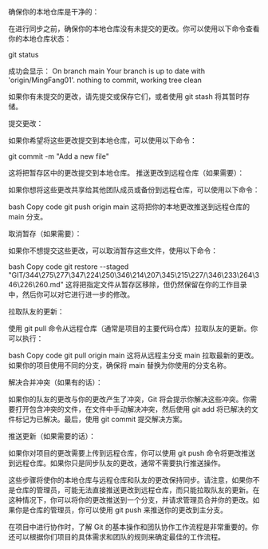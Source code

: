 确保你的本地仓库是干净的：

在进行同步之前，确保你的本地仓库没有未提交的更改。你可以使用以下命令查看你的本地仓库状态：

git status

成功会显示：
On branch main
Your branch is up to date with 'origin/MingFang01'.
nothing to commit, working tree clean

如果你有未提交的更改，请先提交或保存它们，或者使用 git stash 将其暂时存储。

提交更改：

如果你希望将这些更改提交到本地仓库，可以使用以下命令：

git commit -m "Add a new file"

这将把暂存区中的更改提交到本地仓库。
推送更改到远程仓库（如果需要）：

如果你想将这些更改共享给其他团队成员或备份到远程仓库，可以使用以下命令：

bash
Copy code
git push origin main
这将把你的本地更改推送到远程仓库的 main 分支。

取消暂存（如果需要）：

如果你不想提交这些更改，可以取消暂存这些文件，使用以下命令：

bash
Copy code
git restore --staged "GIT/344\275\277\347\224\250\346\214\207\345\215\227/\346\233\264\346\226\260.md"
这将把指定文件从暂存区移除，但仍然保留在你的工作目录中，然后你可以对它进行进一步的修改。

拉取队友的更新：

使用 git pull 命令从远程仓库（通常是项目的主要代码仓库）拉取队友的更新。你可以执行：

bash
Copy code
git pull origin main
这将从远程主分支 main 拉取最新的更改。如果你的项目使用不同的分支，确保将 main 替换为你使用的分支名称。

解决合并冲突（如果有的话）：

如果你的队友的更改与你的更改产生了冲突，Git 将会提示你解决这些冲突。你需要打开包含冲突的文件，在文件中手动解决冲突，然后使用 git add 将已解决的文件标记为已解决。最后，使用 git commit 提交解决方案。

推送更新（如果需要的话）：

如果你对项目的更改需要上传到远程仓库，你可以使用 git push 命令将更改推送到远程仓库。如果你只是同步队友的更改，通常不需要执行推送操作。

这些步骤将使你的本地仓库与远程仓库和队友的更改保持同步。请注意，如果你不是仓库的管理员，可能无法直接推送更改到远程仓库，而只能拉取队友的更新。在这种情况下，你可以将你的更改推送到一个分支，并请求管理员合并你的更改。如果你是仓库的管理员，你可以使用 git push 来推送你的更改到主分支。

在项目中进行协作时，了解 Git 的基本操作和团队协作工作流程是非常重要的。你还可以根据你们项目的具体需求和团队的规则来确定最佳的工作流程。